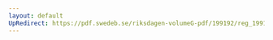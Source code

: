 ```yaml
---
layout: default
UpRedirect: https://pdf.swedeb.se/riksdagen-volumeG-pdf/199192/reg_199192/reg_199192_0216.pdf
---
```

